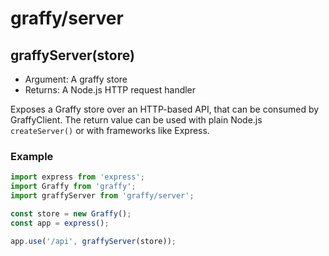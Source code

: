 # graffy/server

## graffyServer(store)

- Argument: A graffy store
- Returns: A Node.js HTTP request handler

Exposes a Graffy store over an HTTP-based API, that can be consumed by GraffyClient. The return value can be used with plain Node.js `createServer()` or with frameworks like Express.

### Example
```js
import express from 'express';
import Graffy from 'graffy';
import graffyServer from 'graffy/server';

const store = new Graffy();
const app = express();

app.use('/api', graffyServer(store));
```
